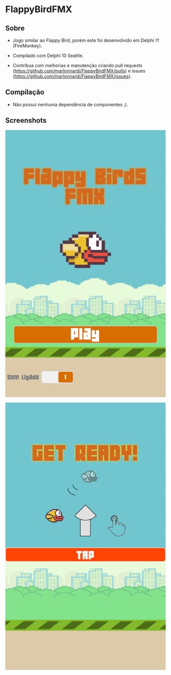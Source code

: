 # FlappyBirdFMX

## Sobre

  * Jogo similar ao Flappy Bird, porém este foi desenvolvido em Delphi !!! (FireMonkey).
  
  * Compilado com Delphi 10 Seattle.
  
  * Contribua com melhorias e manutenção criando pull requests (https://github.com/marlonnardi/FlappyBirdFMX/pulls) e issues (https://github.com/marlonnardi/FlappyBirdFMX/issues).

## Compilação

  * Não possui nenhuma dependência de componentes ;).

## Screenshots


![Jogo](Imagens/Screenshot_2015-12-17-10-23-26.png)

![Fases](Imagens/Screenshot_2015-12-17-10-23-36.png)
